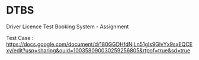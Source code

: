 # DTBS
Driver Licence Test Booking System - Assignment

Test Case : https://docs.google.com/document/d/180GGDHfdNjLn51gIs9GIvYx9sxEQCExy/edit?usp=sharing&ouid=100358090030259256805&rtpof=true&sd=true
